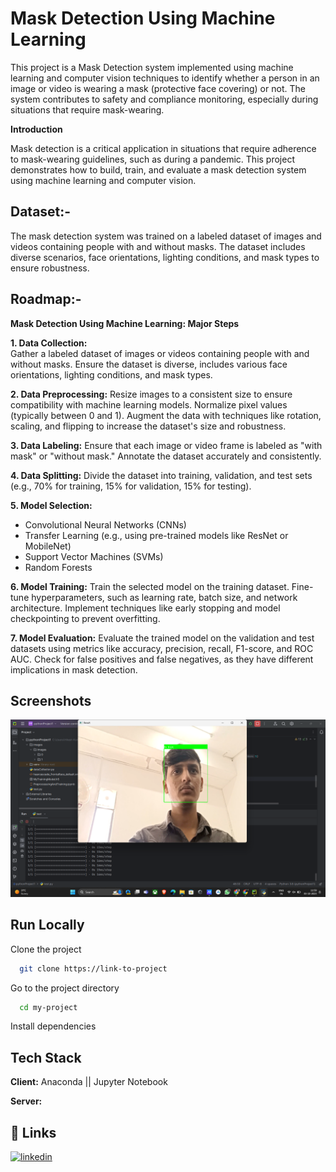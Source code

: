 
# Mask Detection Using Machine Learning

This project is a Mask Detection system implemented using machine learning and computer vision techniques to identify whether a person in an image or video is wearing a mask (protective face covering) or not. The system contributes to safety and compliance monitoring, especially during situations that require mask-wearing.

**Introduction**

Mask detection is a critical application in situations that require adherence to mask-wearing guidelines, such as during a pandemic. This project demonstrates how to build, train, and evaluate a mask detection system using machine learning and computer vision.


## Dataset:-

The mask detection system was trained on a labeled dataset of images and videos containing people with and without masks. The dataset includes diverse scenarios, face orientations, lighting conditions, and mask types to ensure robustness.



## Roadmap:-

**Mask Detection Using Machine Learning: Major Steps**

**1. Data Collection:**  
Gather a labeled dataset of images or videos containing people with and without masks. Ensure the dataset is diverse, includes various face orientations, lighting conditions, and mask types.

**2. Data Preprocessing:**
Resize images to a consistent size to ensure compatibility with machine learning models. Normalize pixel values (typically between 0 and 1). Augment the data with techniques like rotation, scaling, and flipping to increase the dataset's size and robustness.

**3. Data Labeling:**
Ensure that each image or video frame is labeled as "with mask" or "without mask." Annotate the dataset accurately and consistently.

**4. Data Splitting:**
Divide the dataset into training, validation, and test sets (e.g., 70% for training, 15% for validation, 15% for testing).

**5. Model Selection:**
- Convolutional Neural Networks (CNNs)
- Transfer Learning (e.g., using pre-trained models like ResNet or MobileNet)
- Support Vector Machines (SVMs)
- Random Forests

**6. Model Training:**
Train the selected model on the training dataset. Fine-tune hyperparameters, such as learning rate, batch size, and network architecture. Implement techniques like early stopping and model checkpointing to prevent overfitting.

**7. Model Evaluation:**
Evaluate the trained model on the validation and test datasets using metrics like accuracy, precision, recall, F1-score, and ROC AUC. Check for false positives and false negatives, as they have different implications in mask detection.



## Screenshots

![App Screenshot](https://github.com/Hiteshydv001/Mask-detection-codeclause/blob/main/Screenshot%20(102).png?raw=true)


## Run Locally

Clone the project

```bash
  git clone https://link-to-project
```

Go to the project directory

```bash
  cd my-project
```

Install dependencies




## Tech Stack

**Client:** Anaconda || Jupyter Notebook

**Server:** 


## 🔗 Links
[![linkedin](https://img.shields.io/badge/linkedin-0A66C2?style=for-the-badge&logo=linkedin&logoColor=white)](https://www.linkedin.com/)


